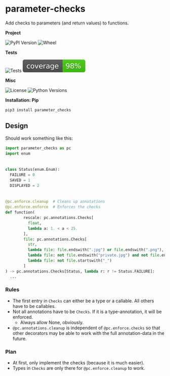 # parameter-checks

Add checks to parameters (and return values) to functions. 

**Project**

![PyPI Version](https://img.shields.io/pypi/v/parameter_checks)
![Wheel](https://img.shields.io/pypi/wheel/parameter_checks)

**Tests**

![Tests](https://github.com/snimu/parameter-checks/actions/workflows/tests.yml/badge.svg)
![Coverage](coverage.svg)

**Misc**

![License](https://img.shields.io/github/license/snimu/parameter_checks)
![Python Versions](https://img.shields.io/pypi/pyversions/parameter_checks)

**Installation: Pip**

```bash
pip3 install parameter_checks
```

## Design

Should work something like this:

```python
import parameter_checks as pc
import enum


class Status(enum.Enum):
  FAILURE = 0
  SAVED = 1
  DISPLAYED = 2


@pc.enforce.cleanup  # Cleans up annotations
@pc.enforce.enforce  # Enforces the checks
def function(
        rescale: pc.annotations.Checks[
          float,
          lambda a: 1. < a < 25.
        ],
        file: pc.annotations.Checks[
          str,
          lambda file: file.endswith(".jpg") or file.endswith(".png"),
          lambda file: not file.endswith("private.jpg") and not file.endswith("private.jpg"),
          lambda file: not file.startswith("_")
        ]
) -> pc.annotations.Checks[Status, lambda r: r != Status.FAILURE]:
  ...
```

### Rules

- The first entry in `Checks` can either be a type or a callable. All others have to be callables. 
- Not all annotations have to be `Checks`. If it is a type-annotation, it will be enforced.
  - Always allow None, obviously. 
- `@pc.annotations.cleanup` is independent of `@pc.enforce.checks` so that other decorators may be able to work with 
the full annotation-data in the future. 


### Plan

- At first, only implement the checks (because it is much easier).
- Types in `Checks` are only there for `@pc.enforce.cleanup` to work.

